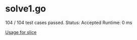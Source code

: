 # solve1.go

104 / 104 test cases passed.
Status: Accepted
Runtime: 0 ms

[Usage for slice](https://github.com/golang/go/wiki/SliceTricks)
